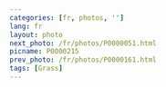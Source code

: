```yaml
---
categories: [fr, photos, '']
lang: fr
layout: photo
next_photo: /fr/photos/P0000051.html
picname: P0000215
prev_photo: /fr/photos/P0000161.html
tags: [Grass]
---
```

